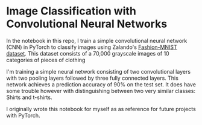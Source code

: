 # Image Classification with Convolutional Neural Networks

In the notebook in this repo, I train a simple convolutional neural network (CNN) in PyTorch to classify images using Zalando's [Fashion-MNIST dataset](https://github.com/zalandoresearch/fashion-mnist). This dataset consists of a 70,000 grayscale images of 10 categories of pieces of clothing 

I'm training a simple neural network consisting of two convolutional layers with two pooling layers followed by three fully connected layers. This network achieves a prediction accuracy of 90% on the test set. It does have some trouble however with distinguishing between two very similar classes: Shirts and t-shirts. 

I originally wrote this notebook for myself as as reference for future projects with PyTorch.
